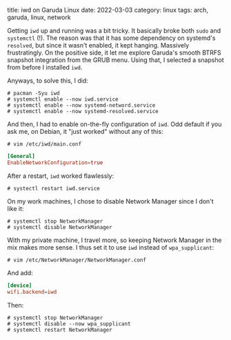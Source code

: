 title: iwd on Garuda Linux
date: 2022-03-03
category: linux
tags: arch, garuda, linux, network

Getting `iwd` up and running was a bit tricky. It basically broke both
`sudo` and `systemctl` (!). The reason was that it has some dependency
on systemd's `resolved`, but since it wasn't enabled, it kept
hanging. Massively frustratingly. On the positive side, it let me
explore Garuda's smooth BTRFS snapshot integration from the GRUB
menu. Using that, I selected a snapshot from before I installed `iwd`.

Anyways, to solve this, I did:
```text
# pacman -Syu iwd
# systemctl enable --now iwd.service
# systemctl enable --now systemd-netword.service
# systemctl enable --now systemd-resolved.service
```

And then, I had to enable on-the-fly configuration of `iwd`. Odd
default if you ask me, on Debian, it "just worked" without any of
this:

```text
# vim /etc/iwd/main.conf
```

```conf
[General]
EnableNetworkConfiguration=true
```

After a restart, `iwd` worked flawlessly:
```text
# systectl restart iwd.service
```

On my work machines, I chose to disable Network Manager since I don't like it:
```text
# systemctl stop NetworkManager
# systemctl disable NetworkManager
```

With my private machine, I travel more, so keeping Network Manager in
the mix makes more sense. I thus set it to use `iwd` instead of
`wpa_supplicant`:

```text
# vim /etc/NetworkManager/NetworkManager.conf
```

And add:
```conf
[device]
wifi.backend=iwd
```

Then:

```text
# systemctl stop NetworkManager
# systemctl disable --now wpa_supplicant
# systemctl restart NetworkManager
```
